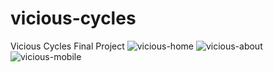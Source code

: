 # vicious-cycles
Vicious Cycles Final Project
![vicious-home](https://user-images.githubusercontent.com/11032326/223555052-7b8db289-dc6e-4920-944b-7598c7d58aaa.PNG)
![vicious-about](https://user-images.githubusercontent.com/11032326/223555058-491de9a7-1669-4608-8db1-2dfcf86c6a38.PNG)
![vicious-mobile](https://user-images.githubusercontent.com/11032326/223555060-a4fde485-b8ab-474f-b998-4414652fbf3f.PNG)
